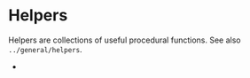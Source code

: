 # Helpers

Helpers are collections of useful procedural functions. See also
`../general/helpers`.

<div class="toctree" glob="" titlesonly="">

- 

</div>
